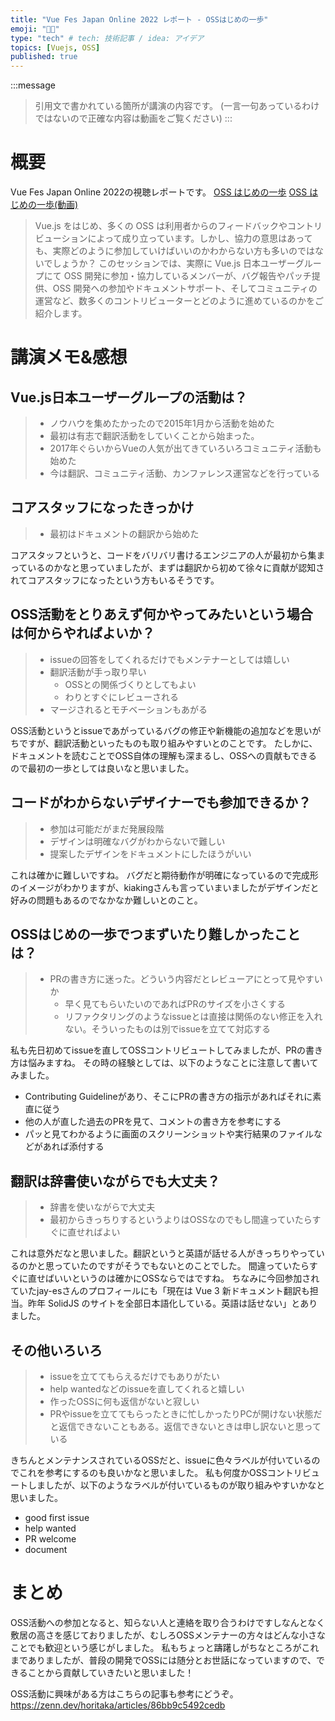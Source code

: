 ```yaml
---
title: "Vue Fes Japan Online 2022 レポート - OSSはじめの一歩"
emoji: "🚶🏻"
type: "tech" # tech: 技術記事 / idea: アイデア
topics: [Vuejs, OSS]
published: true
---
```

:::message
> 引用文で書かれている箇所が講演の内容です。
> (一言一句あっているわけではないので正確な内容は動画をご覧ください)
:::

# 概要

Vue Fes Japan Online 2022の視聴レポートです。
[OSS はじめの一歩](https://vuefes.jp/2022/#oss-first-step)
[OSS はじめの一歩(動画)](https://www.youtube.com/watch?v=dtD4p89ogKM&t=17413s)
> Vue.js をはじめ、多くの OSS は利用者からのフィードバックやコントリビューションによって成り立っています。しかし、協力の意思はあっても、実際どのように参加していけばいいのかわからない方も多いのではないでしょうか？
このセッションでは、実際に Vue.js 日本ユーザーグループにて OSS 開発に参加・協力しているメンバーが、バグ報告やパッチ提供、OSS 開発への参加やドキュメントサポート、そしてコミュニティの運営など、数多くのコントリビューターとどのように進めているのかをご紹介します。

# 講演メモ&感想

## Vue.js日本ユーザーグループの活動は？

> - ノウハウを集めたかったので2015年1月から活動を始めた
> - 最初は有志で翻訳活動をしていくことから始まった。
> - 2017年ぐらいからVueの人気が出てきていろいろコミュニティ活動も始めた
> - 今は翻訳、コミュニティ活動、カンファレンス運営などを行っている


## コアスタッフになったきっかけ
> - 最初はドキュメントの翻訳から始めた

コアスタッフというと、コードをバリバリ書けるエンジニアの人が最初から集まっているのかなと思っていましたが、まずは翻訳から初めて徐々に貢献が認知されてコアスタッフになったという方もいるそうです。

## OSS活動をとりあえず何かやってみたいという場合は何からやればよいか？

> - issueの回答をしてくれるだけでもメンテナーとしては嬉しい
> - 翻訳活動が手っ取り早い
>   - OSSとの関係づくりとしてもよい
>   - わりとすぐにレビューされる
> - マージされるとモチベーションもあがる

OSS活動というとissueであがっているバグの修正や新機能の追加などを思いがちですが、翻訳活動といったものも取り組みやすいとのことです。
たしかに、ドキュメントを読むことでOSS自体の理解も深まるし、OSSへの貢献もできるので最初の一歩としては良いなと思いました。


## コードがわからないデザイナーでも参加できるか？

> - 参加は可能だがまだ発展段階
> - デザインは明確なバグがわからないで難しい
> - 提案したデザインをドキュメントにしたほうがいい

これは確かに難しいですね。
バグだと期待動作が明確になっているので完成形のイメージがわかりますが、kiakingさんも言っていまいましたがデザインだと好みの問題もあるのでなかなか難しいとのこと。

## OSSはじめの一歩でつまずいたり難しかったことは？

> - PRの書き方に迷った。どういう内容だとレビューアにとって見やすいか
>   - 早く見てもらいたいのであればPRのサイズを小さくする
>   - リファクタリングのようなissueとは直接は関係のない修正を入れない。そういったものは別でissueを立てて対応する

私も先日初めてissueを直してOSSコントリビュートしてみましたが、PRの書き方は悩みますね。
その時の経験としては、以下のようなことに注意して書いてみました。

- Contributing Guidelineがあり、そこにPRの書き方の指示があればそれに素直に従う
- 他の人が直した過去のPRを見て、コメントの書き方を参考にする
- パッと見てわかるように画面のスクリーンショットや実行結果のファイルなどがあれば添付する
  


## 翻訳は辞書使いながらでも大丈夫？

> - 辞書を使いながらで大丈夫
> - 最初からきっちりするというよりはOSSなのでもし間違っていたらすぐに直せればよい

これは意外だなと思いました。翻訳というと英語が話せる人がきっちりやっているのかと思っていたのですがそうでもないとのことでした。
間違っていたらすぐに直せばいいというのは確かにOSSならではですね。
ちなみに今回参加されていたjay-esさんのプロフィールにも「現在は Vue 3 新ドキュメント翻訳も担当。昨年 SolidJS のサイトを全部日本語化している。英語は話せない」とありました。


## その他いろいろ

> - issueを立ててもらえるだけでもありがたい
> - help wantedなどのissueを直してくれると嬉しい
> - 作ったOSSに何も返信がないと寂しい
> - PRやissueを立ててもらったときに忙しかったりPCが開けない状態だと返信できないこともある。返信できないときは申し訳ないと思っている

きちんとメンテナンスされているOSSだと、issueに色々ラベルが付いているのでこれを参考にするのも良いかなと思いました。
私も何度かOSSコントリビュートしましたが、以下のようなラベルが付いているものが取り組みやすいかなと思いました。
- good first issue
- help wanted
- PR welcome
- document


# まとめ
OSS活動への参加となると、知らない人と連絡を取り合うわけですしなんとなく敷居の高さを感じておりましたが、むしろOSSメンテナーの方々はどんな小さなことでも歓迎という感じがしました。
私もちょっと躊躇しがちなところがこれまでありましたが、普段の開発でOSSには随分とお世話になっていますので、できることから貢献していきたいと思いました！

OSS活動に興味がある方はこちらの記事も参考にどうぞ。
https://zenn.dev/horitaka/articles/86bb9c5492cedb